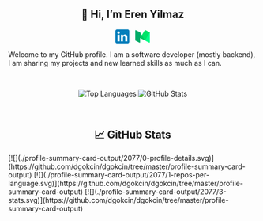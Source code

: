 
<h2 align="center">👋 Hi, I’m Eren Yilmaz</h2>

<p align="center">
  <a href="https://www.linkedin.com/in/erenyilmaz0/" target="_blank"><img align="center" src="linkedinicon.svg" alt="Linkedin" width="28px" /></a>
  &nbsp;&nbsp;<a href="https://erenyilmaz0.medium.com/" target="_blank"><img align="center" src="mediumicon.svg" alt="Medium" width="30px" /></a>
</p>

Welcome to my GitHub profile. I am a software developer (mostly backend), I am sharing my projects and new learned skills as much as I can. 

<div style="width:100%"><br /></div>

<p align="center">
  <img height="160px" alt="Top Languages" src="https://github-readme-stats.vercel.app/api/top-langs/?username=eryilmaz0&layout=compact&hide=css,scss&langs_count=6&theme=nord" />
  <img height="160px" alt="GitHub Stats" src="https://github-readme-stats.vercel.app/api?username=eryilmaz0&hide=issue&show_icons=true&theme=nord" />
</p>

<div style="width:100%"><br /></div>
<h2 align="center">📈 GitHub Stats</h2>
[![](./profile-summary-card-output/2077/0-profile-details.svg)](https://github.com/dgokcin/dgokcin/tree/master/profile-summary-card-output)
[![](./profile-summary-card-output/2077/1-repos-per-language.svg)](https://github.com/dgokcin/dgokcin/tree/master/profile-summary-card-output)
[![](./profile-summary-card-output/2077/3-stats.svg)](https://github.com/dgokcin/dgokcin/tree/master/profile-summary-card-output)
